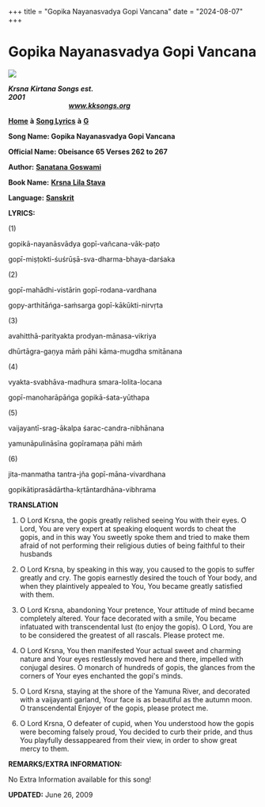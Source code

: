 +++
title = "Gopika Nayanasvadya Gopi Vancana"
date = "2024-08-07"
+++

# Gopika Nayanasvadya Gopi Vancana
**[![](http://kksongs.org/image_files/image002.jpg)](http://kksongs.org/)**

**_Krsna_** **_Kirtana Songs est. 2001_**                                                                                                                                                      **_www.kksongs.org_**

**[Home](http://kksongs.org/)** **à** **[Song Lyrics](http://kksongs.org/lyrics.html)** **à** **[G](http://kksongs.org/songs/song_g.html)**

**Song Name: Gopika Nayanasvadya Gopi Vancana**

**Official Name: Obeisance 65 Verses 262 to 267**

**Author:** [**Sanatana** **Goswami**](http://kksongs.org/authors/list/sanatana_g.html)

**Book Name:** [**Krsna** **Lila Stava**](http://kksongs.org/authors/krsnalilastava.html)

**Language:** [**Sanskrit**](http://kksongs.org/language/list/sanskrit.html)

**LYRICS:**

(1)

gopikā\-nayanāsvādya gopī\-vañcana\-vāk\-paṭo

gopī\-miṣṭokti\-śuśrūṣā-sva\-dharma-bhaya\-darśaka

(2)

gopī\-mahādhi\-vistārin gopī\-rodana\-vardhana

gopy\-arthitāńga\-saḿsarga gopī\-kākūkti\-nirvṛta

(3)

avahitthā\-parityakta prodyan\-mānasa\-vikriya

dhūrtāgra\-gaṇya māḿ pāhi kāma\-mugdha smitānana

(4)

vyakta\-svabhāva\-madhura smara\-lolita-locana

gopī\-manoharāpāńga gopikā\-śata\-yūthapa

(5)

vaijayantī\-srag\-ākalpa śarac\-candra\-nibhānana

yamunāpulināsīna gopīramaṇa pāhi māḿ

(6)

jita\-manmatha tantra-jña gopī\-māna\-vivardhana

gopikātiprasādārtha\-kṛtāntardhāna\-vibhrama

**TRANSLATION**

1) O Lord Krsna, the gopis greatly relished seeing You with their eyes. O Lord, You are very expert at speaking eloquent words to cheat the gopis, and in this way You sweetly spoke them and tried to make them afraid of not performing their religious duties of being faithful to their husbands

2) O Lord Krsna, by speaking in this way, you caused to the gopis to suffer greatly and cry. The gopis earnestly desired the touch of Your body, and when they plaintively appealed to You, You became greatly satisfied with them.

3) O Lord Krsna, abandoning Your pretence, Your attitude of mind became completely altered. Your face decorated with a smile, You became infatuated with transcendental lust (to enjoy the gopis). O Lord, You are to be considered the greatest of all rascals. Please protect me.

4) O Lord Krsna, You then manifested Your actual sweet and charming nature and Your eyes restlessly moved here and there, impelled with conjugal desires. O monarch of hundreds of gopis, the glances from the corners of Your eyes enchanted the gopi's minds.

5) O Lord Krsna, staying at the shore of the Yamuna River, and decorated with a vaijayanti garland, Your face is as beautiful as the autumn moon. O transcendental Enjoyer of the gopis, please protect me.

6) O Lord Krsna, O defeater of cupid, when You understood how the gopis were becoming falsely proud, You decided to curb their pride, and thus You playfully dessappeared from their view, in order to show great mercy to them.

**REMARKS/EXTRA INFORMATION:**

No Extra Information available for this song!

**UPDATED:** June 26, 2009